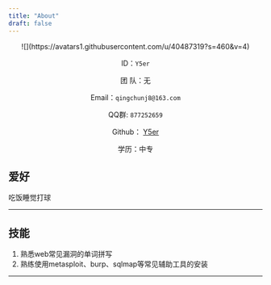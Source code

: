 ```yaml
---
title: "About"
draft: false
---
```


<center>
![](https://avatars1.githubusercontent.com/u/40487319?s=460&v=4)

ID：`Y5er`

团  队：无

Email：`qingchunj8@163.com`<br>

QQ群: `877252659`

Github：  [Y5er](http://github.com/kancaidao)

学历：中专

</center>

## 爱好

吃饭睡觉打球

---

## 技能

1. 熟悉web常见漏洞的单词拼写
2. 熟练使用metasploit、burp、sqlmap等常见辅助工具的安装

---